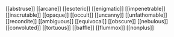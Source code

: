 [[abstruse]]
[[arcane]]
[[esoteric]]
[[enigmatic]]
[[impenetrable]]
[[inscrutable]]
[[opaque]]
[[occult]]
[[uncanny]]
[[unfathomable]]
[[recondite]]
[[ambiguous]]
[[equivocal]]
[[obscure]]
[[nebulous]]
[[convoluted]]
[[tortuous]]
[[baffle]]
[[flummox]]
[[nonplus]]